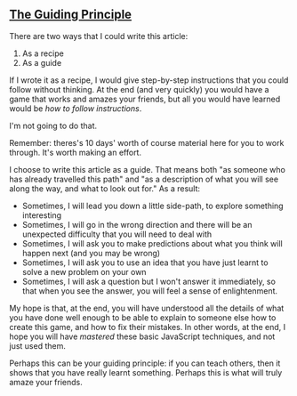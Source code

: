 <!-- The Guiding Principle -->
<section
  id="guiding-principle"
  aria-labelledby="guiding-principle"
  data-item="The Guiding Principle"
>
  <h2><a href="#guiding-principle">The Guiding Principle</a></h2>
    
There are two ways that I could write this article:

1. As a recipe
2. As a guide

If I wrote it as a recipe, I would give step-by-step instructions that you could follow without thinking. At the end (and very quickly) you would have a game that works and amazes your friends, but all you would have learned would be _how to follow instructions_.

I'm not going to do that.

Remember: theres's 10 days' worth of course material here for you to work through. It's worth making an effort.

I choose to write this article as a guide. That means both "as someone who has already travelled this path" and "as a description of what you will see along the way, and what to look out for." As a result:

* Sometimes, I will lead you down a little side-path, to explore something interesting
* Sometimes, I will go in the wrong direction and there will be an unexpected difficulty that you will need to deal with
* Sometimes, I will ask you to make predictions about what you think will happen next (and you may be wrong)
* Sometimes, I will ask you to use an idea that you have just learnt to solve a new problem on your own
* Sometimes, I will ask a question but I won't answer it immediately, so that when you see the answer, you will feel a sense of enlightenment.

My hope is that, at the end, you will have understood all the details of what you have done well enough to be able to explain to someone else how to create this game, and how to fix their mistakes. In other words, at the end, I hope you will have _mastered_ these basic JavaScript techniques, and not just used them.

Perhaps this can be your guiding principle: if you can teach others, then it shows that you have really learnt something. Perhaps this is what will truly amaze your friends.

</section>